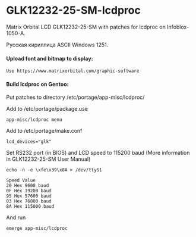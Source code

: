 # GLK12232-25-SM-lcdproc
Matrix Orbital LCD GLK12232-25-SM with patches for lcdproc on Infoblox-1050-A.

Русская кириллица ASCII Windows 1251.

#### Upload font and bitmap to display:

```
Use https://www.matrixorbital.com/graphic-software
```

#### Build lcdproc on Gentoo:

Put patches to directory /etc/portage/app-misc/lcdproc/

Add to /etc/portage/package.use

```
app-misc/lcdproc menu
```

Add to /etc/portage/make.conf

```
lcd_devices="glk"
```

Set RS232 port (in BIOS) and LCD speed to 115200 baud (More information in GLK12232-25-SM User Manual)
```
echo -n -e \xfe\x39\x8A > /dev/ttyS1

Speed Value
20 Hex 9600 baud
0F Hex 19200 baud
95 Hex 57600 baud
03 Hex 76800 baud
8A Hex 115000 baud
```

And run

```
emerge app-misc/lcdproc
```
